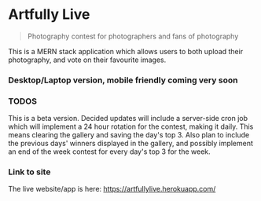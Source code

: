 # Artfully Live

> Photography contest for photographers and fans of photography

This is a MERN stack application which allows users to both upload their photography, and vote on their favourite images.

### Desktop/Laptop version, mobile friendly coming very soon

### TODOS

This is a beta version. Decided updates will include a server-side cron job which will implement a 24 hour rotation for the contest, making it daily. This means clearing the gallery and saving the day's top 3. Also plan to include the previous days' winners displayed in the gallery, and possibly implement an end of the week contest for every day's top 3 for the week.

### Link to site

The live website/app is here: https://artfullylive.herokuapp.com/